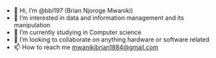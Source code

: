 - 👋 Hi, I’m @bbi197 (Brian Njoroge Mwaniki)
- 👀 I’m interested in data and information management and its manipulation
- 🌱 I’m currently studying in Computer science
- 💞️ I’m looking to collaborate on anything hardware or software related
- 📫 How to reach me mwanikibrian1884@gmail.com

<!---
this is a comment that i just changed from the default comment 
--->
